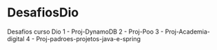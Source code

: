 # DesafiosDio
Desafios curso Dio
1 - Proj-DynamoDB
2 - Proj-Poo
3 - Proj-Academia-digital
4 - Proj-padroes-projetos-java-e-spring
